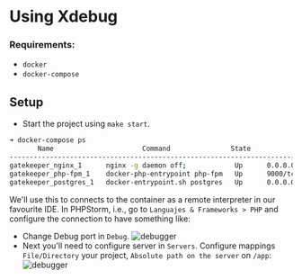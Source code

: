 # Using Xdebug

### Requirements: 

- `docker` 
- `docker-compose`

## Setup

- Start the project using `make start`.
```bash
➜ docker-compose ps        
       Name                      Command               State                                             Ports                                           
---------------------------------------------------------------------------------------------------------------------------------------------------------
gatekeeper_nginx_1      nginx -g daemon off;            Up      0.0.0.0:8080->80/tcp
gatekeeper_php-fpm_1    docker-php-entrypoint php-fpm   Up      9000/tcp
gatekeeper_postgres_1   docker-entrypoint.sh postgres   Up      0.0.0.0:54321->5432/tcp
```
We'll use this to connects to the container as a remote interpreter in our favourite IDE. In PHPStorm, i.e., go to `Languajes & Frameworks > PHP` and configure the connection to have something like:
- Change Debug port in `Debug`.
![debugger](https://i.imgur.com/Kw1RdhM.png)
- Next you'll need to configure server in `Servers`. Configure mappings `File/Directory` your project, `Absolute path on the server` on `/app`:
![debugger](https://i.imgur.com/HhfPBqy.png)
